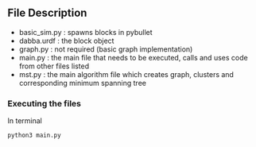## File Description
- basic_sim.py : spawns blocks in pybullet
- dabba.urdf : the block object
- graph.py : not required (basic graph implementation)
- main.py : the main file that needs to be executed, calls and uses code from other files listed
- mst.py : the main algorithm file which creates graph, clusters and corresponding minimum spanning tree

### Executing the files 
In terminal
```
python3 main.py
```
